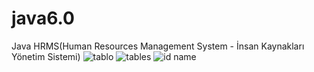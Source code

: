 # java6.0
Java HRMS(Human Resources Management System - İnsan Kaynakları Yönetim Sistemi)
![tablo](https://user-images.githubusercontent.com/73845925/117721160-2ff44a00-b1e8-11eb-889c-498d64292cd1.png)
![tables](https://user-images.githubusercontent.com/73845925/117721172-3387d100-b1e8-11eb-952f-b86d1a1b2a58.png)
![id name](https://user-images.githubusercontent.com/73845925/117721175-34b8fe00-b1e8-11eb-8a03-cbc640e8ebbf.png)

